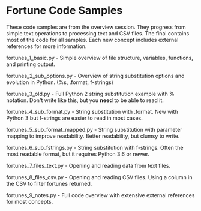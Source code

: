 # Fortune Code Samples

These code samples are from the overview session. They progress from simple text operations to processing text and CSV files. The final  contains most of the code for all samples. Each new concept includes external references for more information.

fortunes_1_basic.py - Simple overview of file structure, variables, functions, and printing output.

fortunes_2_sub_options.py - Overview of string substitution options and evolution in Python. (%s, .format, f-strings)

fortunes_3_old.py - Full Python 2 string substitution example with % notation. Don't write like this, but you **need** to be able to read it.

fortunes_4_sub_format.py - String substitution with .format. New with Python 3 but f-strings are easier to read in most cases.

fortunes_5_sub_format_mapped.py - String substitution with parameter mapping to improve readability. Better readability, but clumsy to write.

fortunes_6_sub_fstrings.py - String substitution with f-strings. Often the most readable format, but it requires Python 3.6 or newer.

fortunes_7_files_text.py - Opening and reading data from text files.

fortunes_8_files_csv.py - Opening and reading CSV files. Using a column in the CSV to filter fortunes returned.

fortunes_9_notes.py - Full code overview with extensive external references for most concepts.
